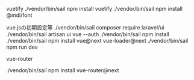 vuetify
./vendor/bin/sail npm install vuetify
./vendor/bin/sail npm install @mdi/font

vue.jsの初期設定等
./vendor/bin/sail composer require laravel/ui
./vendor/bin/sail artisan ui vue --auth
./vendor/bin/sail npm install
./vendor/bin/sail npm install vue@next vue-loader@next
./vendor/bin/sail npm run dev

vue-router

./vendor/bin/sail npm install vue-router@next
